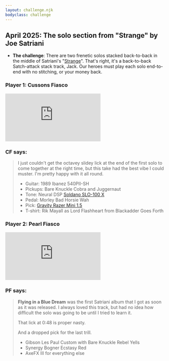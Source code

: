 ```yaml
---
layout: challenge.njk
bodyclass: challenge
---
```


<section class="challenge challenge-intro">

## April 2025: The solo section from "Strange" by Joe Satriani

* **The challenge**: There are two frenetic solos stacked back-to-back in the middle of Satriani's "[Strange](https://song.link/gb/i/407604565)". That's right, it's a back-to-back Satch-attack stack track, Jack. Our heroes must play each solo end-to-end with no stitching, or your money back.

</section>

<section class="challenge challenge-entries">

<div class="entry entry-cf">

### Player 1: Cussons Fiasco

<iframe src="https://www.youtube-nocookie.com/embed/UVESxjx78gw?si=gKS_juZVszDJbufZ" title="YouTube video player" frameborder="0" allow="accelerometer; autoplay; clipboard-write; encrypted-media; gyroscope; picture-in-picture; web-share" referrerpolicy="strict-origin-when-cross-origin" allowfullscreen></iframe>

### CF says:

> I just couldn't get the octavey slidey lick at the end of the first solo to come together at the right time, but this take had the best vibe I could muster. I'm pretty happy with it all round.
>
> * Guitar: 1989 Ibanez 540PII-SH
> * Pickups: Bare Knuckle Cobra and Juggernaut
> * Tone: Neural DSP [Soldano SLO-100 X](https://neuraldsp.com/plugins/soldano-slo-100)
> * Pedal: Morley Bad Horsie Wah
> * Pick: [Gravity Razer Mini 1.5](https://gravitypicks.co.uk/shop/ols/products/razer/v/RZR-MN-1-5MM-MST)
> * T-shirt: Rik Mayall as Lord Flashheart from Blackadder Goes Forth

</div>

<div class="entry entry-pf">

### Player 2: Pearl Fiasco

<iframe src="https://www.youtube-nocookie.com/embed/CjDZBbZsWBs?si=MPV6rNZy_lxTF190" title="YouTube video player" frameborder="0" allow="accelerometer; autoplay; clipboard-write; encrypted-media; gyroscope; picture-in-picture; web-share" referrerpolicy="strict-origin-when-cross-origin" allowfullscreen></iframe>

### PF says:

> **Flying in a Blue Dream** was the first Satriani album that I got as soon as it was released. I always loved this track, but had no idea how difficult the solo was going to be until I tried to learn it.
>
> That lick at 0:48 is proper nasty.
>
> And a dropped pick for the last trill.
>
> * Gibson Les Paul Custom with Bare Knuckle Rebel Yells
> * Synergy Bogner Ecstasy Red
> * AxeFX III for everything else

</div>
</section>
